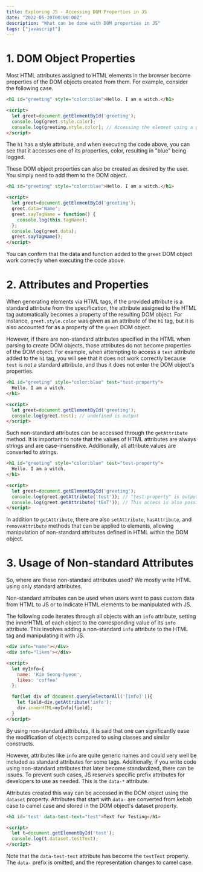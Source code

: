 ```yaml
---
title: Exploring JS - Accessing DOM Properties in JS
date: "2022-05-20T00:00:00Z"
description: "What can be done with DOM properties in JS"
tags: ["javascript"]
---
```


# 1. DOM Object Properties

Most HTML attributes assigned to HTML elements in the browser become properties of the DOM objects created from them. For example, consider the following case.

```html
<h1 id="greeting" style="color:blue">Hello. I am a witch.</h1>

<script>
  let greet=document.getElementById('greeting');
  console.log(greet.style.color);
  console.log(greeting.style.color); // Accessing the element using a global variable with the same name as the id
</script>
```

The `h1` has a style attribute, and when executing the code above, you can see that it accesses one of its properties, color, resulting in "blue" being logged.

These DOM object properties can also be created as desired by the user. You simply need to add them to the DOM object.

```html
<h1 id="greeting" style="color:blue">Hello. I am a witch.</h1>

<script>
  let greet=document.getElementById('greeting');
  greet.data='Name';
  greet.sayTagName = function() {
    console.log(this.tagName);
  };
  console.log(greet.data);
  greet.sayTagName();
</script>
```

You can confirm that the data and function added to the `greet` DOM object work correctly when executing the code above.

# 2. Attributes and Properties

When generating elements via HTML tags, if the provided attribute is a standard attribute from the specification, the attribute assigned to the HTML tag automatically becomes a property of the resulting DOM object. For instance, `greet.style.color` was given as an attribute of the `h1` tag, but it is also accounted for as a property of the `greet` DOM object.

However, if there are non-standard attributes specified in the HTML when parsing to create DOM objects, those attributes do not become properties of the DOM object. For example, when attempting to access a `test` attribute added to the `h1` tag, you will see that it does not work correctly because `test` is not a standard attribute, and thus it does not enter the DOM object's properties.

```html
<h1 id="greeting" style="color:blue" test="test-property">
  Hello. I am a witch.
</h1>

<script>
  let greet=document.getElementById('greeting');
  console.log(greet.test); // undefined is output
</script>
```

Such non-standard attributes can be accessed through the `getAttribute` method. It is important to note that the values of HTML attributes are always strings and are case-insensitive. Additionally, all attribute values are converted to strings.

```html
<h1 id="greeting" style="color:blue" test="test-property">
  Hello. I am a witch.
</h1>

<script>
  let greet=document.getElementById('greeting');
  console.log(greet.getAttribute('test')); // "test-property" is output
  console.log(greet.getAttribute('tEsT')); // This access is also possible since HTML attributes are case-insensitive
</script>
```

In addition to `getAttribute`, there are also `setAttribute`, `hasAttribute`, and `removeAttribute` methods that can be applied to elements, allowing manipulation of non-standard attributes defined in HTML within the DOM object.

# 3. Usage of Non-standard Attributes

So, where are these non-standard attributes used? We mostly write HTML using only standard attributes.

Non-standard attributes can be used when users want to pass custom data from HTML to JS or to indicate HTML elements to be manipulated with JS.

The following code iterates through all objects with an `info` attribute, setting the innerHTML of each object to the corresponding value of its `info` attribute. This involves adding a non-standard `info` attribute to the HTML tag and manipulating it with JS.

```html
<div info="name"></div>
<div info="likes"></div>

<script>
  let myInfo={
    name: 'Kim Seong-hyeon',
    likes: 'coffee'
  };

  for(let div of document.querySelectorAll('[info]')){
    let field=div.getAttribute('info');
    div.innerHTML=myInfo[field];
  }
</script>
```

By using non-standard attributes, it is said that one can significantly ease the modification of objects compared to using classes and similar constructs.

However, attributes like `info` are quite generic names and could very well be included as standard attributes for some tags. Additionally, if you write code using non-standard attributes that later become standardized, there can be issues. To prevent such cases, JS reserves specific prefix attributes for developers to use as needed. This is the `data-*` attribute.

Attributes created this way can be accessed in the DOM object using the `dataset` property. Attributes that start with `data-` are converted from kebab case to camel case and stored in the DOM object's dataset property.

```html
<h1 id='test' data-test-text="test">Text for Testing</h1>

<script>
  let t=document.getElementById('test');
  console.log(t.dataset.testText);
</script>
```

Note that the `data-test-text` attribute has become the `testText` property. The `data-` prefix is omitted, and the representation changes to camel case.